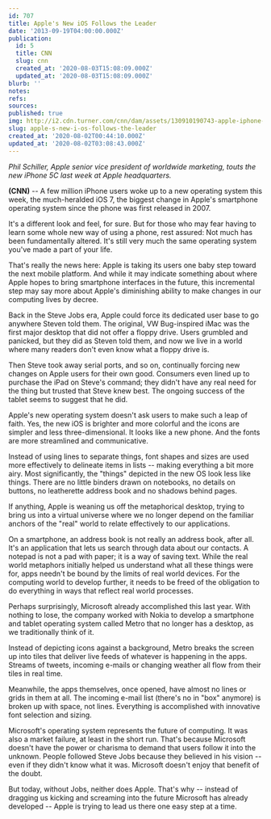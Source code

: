 ```yaml
---
id: 707
title: Apple's New iOS Follows the Leader
date: '2013-09-19T04:00:00.000Z'
publication:
  id: 5
  title: CNN
  slug: cnn
  created_at: '2020-08-03T15:08:09.000Z'
  updated_at: '2020-08-03T15:08:09.000Z'
blurb: ''
notes: 
refs: 
sources: 
published: true
img: http://i2.cdn.turner.com/cnn/dam/assets/130910190743-apple-iphone-event-story-top.jpg?__SQUARESPACE_CACHEVERSION=1379619159017
slug: apple-s-new-i-os-follows-the-leader
created_at: '2020-08-02T00:44:10.000Z'
updated_at: '2020-08-02T03:08:43.000Z'
---
```

*Phil Schiller, Apple senior vice president of worldwide marketing, touts the new iPhone 5C last week at Apple headquarters.*

**(CNN)** -- A few million iPhone users woke up to a new operating system this week, the much-heralded iOS 7, the biggest change in Apple's smartphone operating system since the phone was first released in 2007.

It's a different look and feel, for sure. But for those who may fear having to learn some whole new way of using a phone, rest assured: Not much has been fundamentally altered. It's still very much the same operating system you've made a part of your life.

That's really the news here: Apple is taking its users one baby step toward the next mobile platform. And while it may indicate something about where Apple hopes to bring smartphone interfaces in the future, this incremental step may say more about Apple's diminishing ability to make changes in our computing lives by decree.

Back in the Steve Jobs era, Apple could force its dedicated user base to go anywhere Steven told them. The original, VW Bug-inspired iMac was the first major desktop that did not offer a floppy drive. Users grumbled and panicked, but they did as Steven told them, and now we live in a world where many readers don't even know what a floppy drive is.

Then Steve took away serial ports, and so on, continually forcing new changes on Apple users for their own good. Consumers even lined up to purchase the iPad on Steve's command; they didn't have any real need for the thing but trusted that Steve knew best. The ongoing success of the tablet seems to suggest that he did.

Apple's new operating system doesn't ask users to make such a leap of faith. Yes, the new iOS is brighter and more colorful and the icons are simpler and less three-dimensional. It looks like a new phone. And the fonts are more streamlined and communicative.

Instead of using lines to separate things, font shapes and sizes are used more effectively to delineate items in lists -- making everything a bit more airy. Most significantly, the "things" depicted in the new OS look less like things. There are no little binders drawn on notebooks, no details on buttons, no leatherette address book and no shadows behind pages.

If anything, Apple is weaning us off the metaphorical desktop, trying to bring us into a virtual universe where we no longer depend on the familiar anchors of the "real" world to relate effectively to our applications.

On a smartphone, an address book is not really an address book, after all. It's an application that lets us search through data about our contacts. A notepad is not a pad with paper; it is a way of saving text. While the real world metaphors initially helped us understand what all these things were for, apps needn't be bound by the limits of real world devices. For the computing world to develop further, it needs to be freed of the obligation to do everything in ways that reflect real world processes.

Perhaps surprisingly, Microsoft already accomplished this last year. With nothing to lose, the company worked with Nokia to develop a smartphone and tablet operating system called Metro that no longer has a desktop, as we traditionally think of it.

Instead of depicting icons against a background, Metro breaks the screen up into tiles that deliver live feeds of whatever is happening in the apps. Streams of tweets, incoming e-mails or changing weather all flow from their tiles in real time.

Meanwhile, the apps themselves, once opened, have almost no lines or grids in them at all. The incoming e-mail list (there's no in "box" anymore) is broken up with space, not lines. Everything is accomplished with innovative font selection and sizing.

Microsoft's operating system represents the future of computing. It was also a market failure, at least in the short run. That's because Microsoft doesn't have the power or charisma to demand that users follow it into the unknown. People followed Steve Jobs because they believed in his vision -- even if they didn't know what it was. Microsoft doesn't enjoy that benefit of the doubt.

But today, without Jobs, neither does Apple. That's why -- instead of dragging us kicking and screaming into the future Microsoft has already developed -- Apple is trying to lead us there one easy step at a time.
